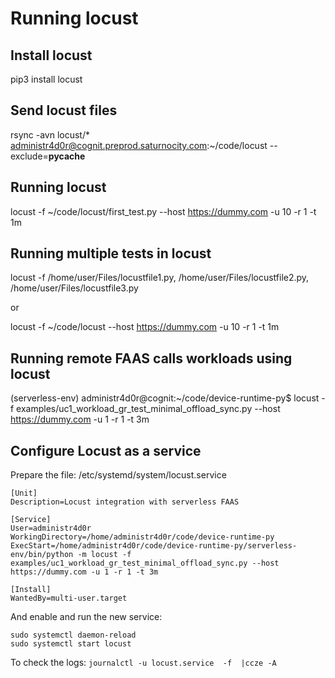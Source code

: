 # Running locust

## Install locust
pip3 install locust

## Send locust files
rsync -avn locust/* administr4d0r@cognit.preprod.saturnocity.com:~/code/locust --exclude=__pycache__

## Running locust
locust -f ~/code/locust/first_test.py --host https://dummy.com -u 10 -r 1 -t 1m

## Running multiple tests in locust
locust -f /home/user/Files/locustfile1.py, /home/user/Files/locustfile2.py, /home/user/Files/locustfile3.py

or

locust -f ~/code/locust  --host https://dummy.com -u 10 -r 1 -t 1m

## Running remote FAAS calls workloads using locust
(serverless-env) administr4d0r@cognit:~/code/device-runtime-py$ locust -f examples/uc1_workload_gr_test_minimal_offload_sync.py --host https://dummy.com -u 1 -r 1 -t 3m

## Configure Locust as a service
Prepare the file: /etc/systemd/system/locust.service  
```
[Unit]
Description=Locust integration with serverless FAAS

[Service]
User=administr4d0r
WorkingDirectory=/home/administr4d0r/code/device-runtime-py
ExecStart=/home/administr4d0r/code/device-runtime-py/serverless-env/bin/python -m locust -f examples/uc1_workload_gr_test_minimal_offload_sync.py --host https://dummy.com -u 1 -r 1 -t 3m

[Install]
WantedBy=multi-user.target
```

And enable and run the new service:  
```
sudo systemctl daemon-reload
sudo systemctl start locust
```

To check the logs:
`journalctl -u locust.service  -f  |ccze -A`
